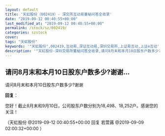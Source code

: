 ```yaml
---
layout: default
title: '天虹股份（002419）- 深交所互动易董秘问答全收录'
date: "2019-09-12 00:40:55+00:00"
last_modified_at: "2019-09-12 00:40:55+00:00"
permalink: /stock/sz/002419/
categories: szstock
cover: 
tags: "天虹股份"
keywords: '"天虹股份",002419,互动易,深证互动易,深圳交易所,上证易互动,上证e互动'
description: '"天虹股份-深圳交易所董秘问答全收录,请问8月末和本月10日股东户数多少?谢谢"'
---
```


## 请问8月末和本月10日股东户数多少?谢谢...

请问8月末和本月10日股东户数多少?谢谢

**回复**：

您好！截止8月末和9月10日，公司股东户数分别为18,498、18,252户。感谢您的关注！ 

（天虹股份  @2019-09-12 00:40:55+00:00 回复 若萱蕗  @2019-09-09 02:00:32+00:00 ）

